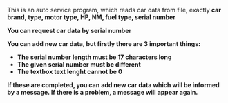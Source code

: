 This is an auto service program, which reads car data from file, exactly <b>car brand</b>, <b>type, <b>motor type</b>, <b>HP</b>, <b>NM</b>, <b>fuel type</b>, <b>serial number</b>
  
You can request car data by <b>serial number</b>
  
You can add new car data, but firstly there are 3 important things:
  <ul>
  <li>The serial number length must be 17 characters long</li>
  <li>The given serial number must be different</li>
  <li>The textbox text lenght cannot be 0</li>
  </ul>

If these are completed, you can add new car data which will be informed by a message. If there is a problem, a message will appear again.
